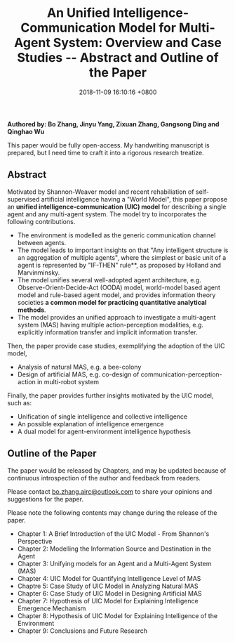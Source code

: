 ﻿---
layout: post
title:  "An Unified Intelligence-Communication Model for Multi-Agent System: Overview and Case Studies -- Abstract and Outline of the Paper"
date:   2018-11-09 16:10:16 +0800
categories: Open-Access Research Paper
---
**Authored by: Bo Zhang, Jinyu Yang, Zixuan Zhang, Gangsong Ding and Qinghao Wu**

This paper would be fully open-access. My handwriting manuscript is prepared, but I need time to craft it into a rigorous research treatize. 

## Abstract 

Motivated by Shannon-Weaver model and recent rehabiliation of self-supervised artificial intelligence having a "World Model", this paper propose an **unified intelligence-communication (UIC) model** for describing a single agent and any multi-agent system. 
The model try to incorporates the following contributions.
+ The environment is modelled as the generic communication channel between agents. 
+ The model leads to important insights on that "Any intelligent structure is an aggregation of multiple agents", where the simplest or basic unit of a agent is represented by "IF-THEN" rule**, as proposed by Holland and Marvinminsky.
+ The model unifies several well-adopted agent architecture, e.g. Observe-Orient-Decide-Act (OODA) model, world-model based agent model and rule-based agent model, and provides information theory societies **a common model for practicing quantitative analytical methods**.
+ The model provides an unified approach to investigate a multi-agent system (MAS) having multiple action-perception modalities, e.g. explicitly information transfer and implicit information transfer.

Then, the paper provide case studies, exemplifying the adoption of the UIC model, 
+ Analysis of natural MAS, e.g. a bee-colony
+ Design of artificial MAS, e.g. co-design of communication-perception-action in multi-robot system

Finally, the paper provides further insights motivated by the UIC model, such as:
+ Unification of single intelligence and collective intelligence
+ An possible explanation of intelligence emergence
+ A dual model for agent-environment intelligence hypothesis

## Outline of the Paper
The paper would be released by Chapters, and may be updated because of continuous 
introspection of the author and feedback from readers. 

Please contact bo.zhang.airc@outlook.com to share your opinions and suggestions for the paper. 

Please note the following contents may change during the release of the paper.
+ Chapter 1: A Brief Introduction of the UIC Model - From Shannon's Perspective
+ Chapter 2: Modelling the Information Source and Destination in the Agent
+ Chapter 3: Unifying models for an Agent and a Multi-Agent System (MAS)
+ Chapter 4: UIC Model for Quantifying Intelligence Level of MAS 
+ Chaptre 5: Case Study of UIC Model in Analyzing Natural MAS
+ Chapter 6: Case Study of UIC Model in Designing Artificial MAS
+ Chapter 7: Hypothesis of UIC Model for Explaining Intelligence Emergence Mechanism
+ Chapter 8: Hypothesis of UIC Model for Explaining Intelligence of the Environment
+ Chapter 9: Conclusions and Future Research

<div id="gitmentContainer">
</div>
<link rel="stylesheet" href="https://imsun.github.io/gitment/style/default.css">

<script src="https://imsun.github.io/gitment/dist/gitment.browser.js"></script>
<script>

var gitment = new Gitment({
    
owner: 'uicm-mas',
    
repo: 'https://github.com/uicm-mas/uicm-mas.github.io',
    
oauth: {
        client_id: 'ab2cab6d0a9b5feaa8a6',
        
client_secret: '1b3c6659bed471539ddef65369cce2c7a6e5f3e9',
   
 },

});

gitment.render('gitmentContainer');

</script>

